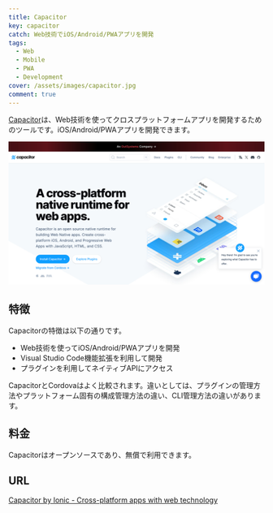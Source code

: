 ```yaml
---
title: Capacitor
key: capacitor
catch: Web技術でiOS/Android/PWAアプリを開発
tags:
  - Web
  - Mobile
  - PWA
  - Development
cover: /assets/images/capacitor.jpg
comment: true
---
```


[Capacitor](https://capacitorjs.com/)は、Web技術を使ってクロスプラットフォームアプリを開発するためのツールです。iOS/Android/PWAアプリを開発できます。

[![CapacitorのWebサイト](/assets/images/capacitor.jpg)](https://capacitorjs.com/)

<!--more-->

## 特徴

Capacitorの特徴は以下の通りです。

- Web技術を使ってiOS/Android/PWAアプリを開発
- Visual Studio Code機能拡張を利用して開発
- プラグインを利用してネイティブAPIにアクセス

CapacitorとCordovaはよく比較されます。違いとしては、プラグインの管理方法やプラットフォーム固有の構成管理方法の違い、CLI管理方法の違いがあります。

## 料金

Capacitorはオープンソースであり、無償で利用できます。

## URL

[Capacitor by Ionic - Cross-platform apps with web technology](https://capacitorjs.com/)
